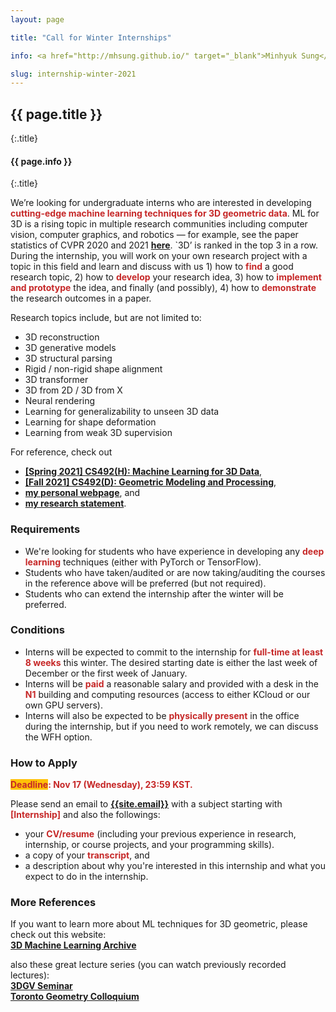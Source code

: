 ```yaml
---
layout: page

title: "Call for Winter Internships"

info: <a href="http://mhsung.github.io/" target="_blank">Minhyuk Sung</a>, <a href="https://www.kaist.ac.kr/" target="_blank">KAIST</a>, Winter 2021

slug: internship-winter-2021
---
```



## {{ page.title }}
{:.title}
#### {{ page.info }}
{:.title}
<br />


<style>
em { font-style: normal; font-weight: bold; color: #C62828 }
h { background-color:#FFC107 }
</style>


We’re looking for undergraduate interns who are interested in developing <em>cutting-edge machine learning techniques for 3D geometric data</em>. ML for 3D is a rising topic in multiple research communities including computer vision, computer graphics, and robotics — for example, see the paper statistics of CVPR 2020 and 2021 <em><a href="https://github.com/hoya012/CVPR-2021-Paper-Statistics/blob/main/2021_cvpr/top_keywords_2020%2B2021.png" target="_blank">here</a></em>. `3D’ is ranked in the top 3 in a row. During the internship, you will work on your own research project with a topic in this field and learn and discuss with us 1) how to <em>find</em> a good research topic, 2) how to <em>develop</em> your research idea, 3) how to <em>implement and prototype</em> the idea, and finally (and possibly), 4) how to <em>demonstrate</em> the research outcomes in a paper.


Research topics include, but are not limited to:
- 3D reconstruction
- 3D generative models
- 3D structural parsing
- Rigid / non-rigid shape alignment
- 3D transformer
- 3D from 2D / 3D from X
- Neural rendering
- Learning for generalizability to unseen 3D data
- Learning for shape deformation
- Learning from weak 3D supervision

For reference, check out
- <em><a href="{{site.baseurl}}/courses/kaist-cs492h-spring-2021/" target="_blank">[Spring 2021] CS492(H): Machine Learning for 3D Data</a></em>,
- <em><a href="https://mhsung.github.io/kaist-cs492d-fall-2021/" target="_blank">[Fall 2021] CS492(D): Geometric Modeling and Processing</a></em>,
- <em><a href="{{site.baseurl}}/" target="_blank">my personal webpage</a></em>, and
- <em><a href="{{site.baseurl}}/{{site.research_statement}}" target="_blank">my research statement</a></em>.


### Requirements
- We're looking for students who have experience in developing any <em>deep learning</em> techniques (either with PyTorch or TensorFlow).
- Students who have taken/audited or are now taking/auditing the courses in the reference above will be preferred (but not required).
- Students who can extend the internship after the winter will be preferred.


### Conditions
- Interns will be expected to commit to the internship for <em>full-time at least 8 weeks</em> this winter. The desired starting date is either the last week of December or the first week of January.
- Interns will be <em>paid</em> a reasonable salary and provided with a desk in the <em>N1</em> building and computing resources (access to either KCloud or our own GPU servers).
- Interns will also be expected to be <em>physically present</em> in the office during the internship, but if you need to work remotely, we can discuss the WFH option.


### How to Apply
<em><h>Deadline</h>: Nov 17 (Wednesday), 23:59 KST.</em>

Please send an email to <em><a href="mailto: {{site.email}}">{{site.email}}</a></em> with a subject starting with <em>[Internship]</em> and also the followings:
- your <em>CV/resume</em> (including your previous experience in research, internship, or course projects, and your programming skills).
- a copy of your <em>transcript</em>, and
- a description about why you're interested in this internship and what you expect to do in the internship.


### More References
If you want to learn more about ML techniques for 3D geometric, please check out this website:<br>
<em><a href="https://github.com/timzhang642/3D-Machine-Learning" target="_blank">3D Machine Learning Archive</a></em><br>

also these great lecture series (you can watch previously recorded lectures):<br>
<em><a href="https://3dgv.github.io/" target="_blank">3DGV Seminar</a></em><br>
<em><a href="https://toronto-geometry-colloquium.github.io/" target="_blank">Toronto Geometry Colloquium</a></em><br>

<br />

